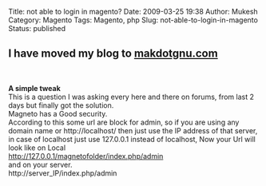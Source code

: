 Title: not able to login in magento? 
Date: 2009-03-25 19:38
Author: Mukesh
Category: Magento
Tags: Magento, php
Slug: not-able-to-login-in-magento
Status: published

I have moved my blog to [makdotgnu.com](http://www.makdotgnu.com/ "makdotgnu")
------------------------------------------------------------------------------

 

**A simple tweak**  
This is a question I was asking every here and there on forums, from
last 2 days but finally got the solution.  
Magneto has a Good security.  
According to this some url are block for admin, so if you are using any
domain name or http://localhost/ then just use the IP address of that
server, in case of localhost just use 127.0.0.1 instead of localhost,
Now your Url will look like on Local  
http://127.0.0.1/magnetofolder/index.php/admin  
and on your server.  
http://server\_IP/index.php/admin
